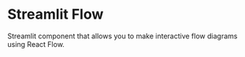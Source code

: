 # Streamlit Flow

Streamlit component that allows you to make interactive flow diagrams using React Flow.